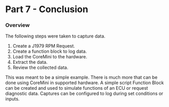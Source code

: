 # Part 7 - Conclusion

### Overview

The following steps were taken to capture data.

1. Create a J1979 RPM Request.
2. Create a function block to log data.
3. Load the CoreMini to the hardware.
4. Extract the data.
5. Review the collected data.

This was meant to be a simple example. There is much more that can be done using CoreMini in supported hardware. A simple script Function Block can be created and used to simulate functions of an ECU or request diagnostic data. Captures can be configured to log during set conditions or inputs.

